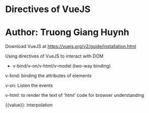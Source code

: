 # Directives of VueJS
# Author: Truong Giang Huynh

Download VueJS at https://vuejs.org/v2/guide/installation.html

Using directives of VueJS to interact with DOM

* v-bind/v-on/v-html/v-model (two-way binding)

v-bind: binding the attributes of elements

v-on: Listen the events

v-html: to render the text of 'html' code for browser understanding

{{value}}: interpolation

 
